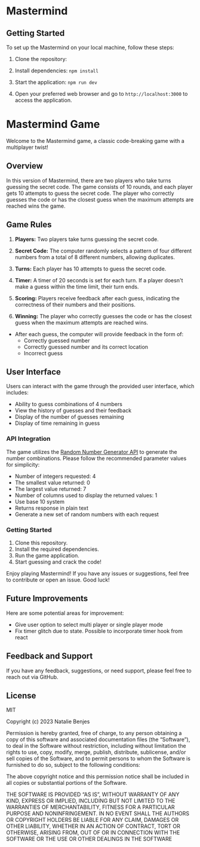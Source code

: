 # Mastermind

## Getting Started

To set up the Mastermind on your local machine, follow these steps:

1. Clone the repository: 

2. Install dependencies:
`npm install`
3. Start the application:
`npm run dev`

4. Open your preferred web browser and go to `http://localhost:3000` to access the application.

# Mastermind Game

Welcome to the Mastermind game, a classic code-breaking game with a multiplayer twist!

## Overview


In this version of Mastermind, there are two players who take turns guessing the secret code. The game consists of 10 rounds, and each player gets 10 attempts to guess the secret code. The player who correctly guesses the code or has the closest guess when the maximum attempts are reached wins the game.



## Game Rules

1. **Players:** Two players take turns guessing the secret code.

2. **Secret Code:** The computer randomly selects a pattern of four different numbers from a total of 8 different numbers, allowing duplicates.

3. **Turns:** Each player has 10 attempts to guess the secret code.

4. **Timer:** A timer of 20 seconds is set for each turn. If a player doesn't make a guess within the time limit, their turn ends.

5. **Scoring:** Players receive feedback after each guess, indicating the correctness of their numbers and their positions.

6. **Winning:** The player who correctly guesses the code or has the closest guess when the maximum attempts are reached wins.

- After each guess, the computer will provide feedback in the form of:
  - Correctly guessed number
  - Correctly guessed number and its correct location
  - Incorrect guess


## User Interface

Users can interact with the game through the provided user interface, which includes:

- Ability to guess combinations of 4 numbers
- View the history of guesses and their feedback
- Display of the number of guesses remaining
- Display of time remaining in guess


### API Integration

The game utilizes the [Random Number Generator API](https://www.random.org/integers) to generate the number combinations. Please follow the recommended parameter values for simplicity:

- Number of integers requested: 4
- The smallest value returned: 0
- The largest value returned: 7
- Number of columns used to display the returned values: 1
- Use base 10 system
- Returns response in plain text
- Generate a new set of random numbers with each request

### Getting Started

1. Clone this repository.
2. Install the required dependencies.
3. Run the game application.
4. Start guessing and crack the code!

Enjoy playing Mastermind! If you have any issues or suggestions, feel free to contribute or open an issue. Good luck!



## Future Improvements

Here are some potential areas for improvement:

- Give user option to select multi player or single player mode
- Fix timer glitch due to state. Possible to incorporate timer hook from react

## Feedback and Support

If you have any feedback, suggestions, or need support, please feel free to reach out via GitHub.



## License
MIT

Copyright (c) 2023 Natalie Benjes

Permission is hereby granted, free of charge, to any person obtaining a copy of this software and associated
documentation files (the “Software”), to deal in the Software without restriction, including without limitation the
rights to use, copy, modify, merge, publish, distribute, sublicense, and/or sell copies of the Software, and to permit
persons to whom the Software is furnished to do so, subject to the following conditions:

The above copyright notice and this permission notice shall be included in all copies or substantial portions of the
Software.

THE SOFTWARE IS PROVIDED “AS IS”, WITHOUT WARRANTY OF ANY KIND, EXPRESS OR IMPLIED, INCLUDING BUT NOT LIMITED TO THE
WARRANTIES OF MERCHANTABILITY, FITNESS FOR A PARTICULAR PURPOSE AND NONINFRINGEMENT. IN NO EVENT SHALL THE AUTHORS OR
COPYRIGHT HOLDERS BE LIABLE FOR ANY CLAIM, DAMAGES OR OTHER LIABILITY, WHETHER IN AN ACTION OF CONTRACT, TORT OR
OTHERWISE, ARISING FROM, OUT OF OR IN CONNECTION WITH THE SOFTWARE OR THE USE OR OTHER DEALINGS IN THE SOFTWARE
